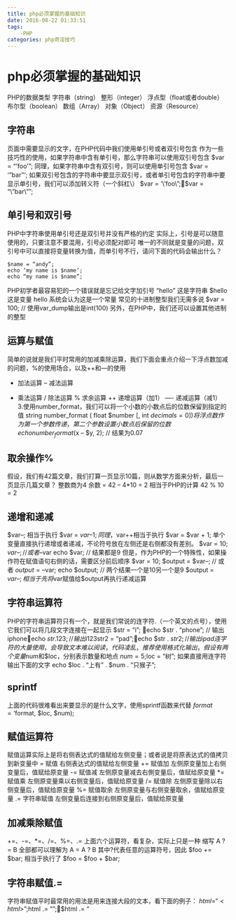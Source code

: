 ```yaml
---
title: php必须掌握的基础知识
date: 2016-08-22 01:33:51
tags:
    -PHP
categories: php奇淫技巧
---
```

# php必须掌握的基础知识
PHP的数据类型
字符串（string） 整形（integer） 浮点型（float或者double） 布尔型（boolean） 数组（Array） 对象（Object） 资源（Resource）
## 字符串
页面中需要显示的文字，在PHP代码中我们使用单引号或者双引号包含 作为一些技巧性的使用，如果字符串中含有单引号，那么字符串可以使用双引号包含 $var = “‘foo'”; 同理，如果字符串中含有双引号，则可以使用单引号包含 $var = ‘”bar”‘; 如果双引号包含的字符串中要显示双引号，或者单引号包含的字符串中要显示单引号，我们可以添加转义符（一个斜杠\） $var = ‘\’foo\”;$var = “\”bar\””;
## 单引号和双引号
PHP中字符串使用单引号还是双引号并没有严格的约定 实际上，引号是可以随意使用的，只要注意不要混用，引号必须配对即可 唯一的不同就是变量的问题，双引号中可以直接将变量转换为值，而单引号不行，请问下面的代码会输出什么？


```
$name = “andy”;
echo ‘my name is $name’;
echo “my name is $name”;
```
 
PHP初学者最容易犯的一个错误就是忘记给文字加引号 “hello” 这是字符串 $hello 这是变量 hello 系统会认为这是一个常量
常见的十进制整型我们无需多说 $var = 100; // 使用var_dump输出是int(100) 另外，在PHP中，我们还可以设置其他进制的整型
 
## 运算与赋值
简单的说就是我们平时常用的加减乘除运算，我们下面会重点介绍一下浮点数加减的问题，%的使用场合，以及++和—的使用
+	加法运算
–	减法运算
*	乘法运算
/	除法运算
%	求余运算
++	递增运算（加1）
—-	递减运算（减1）
3.使用number_format，我们可以将一个小数的小数点后的位数保留到指定的值 string number_format ( float $number [, int $decimals = 0 ] ) 将浮点数作为第一个参数传递，第二个参数设置小数点后保留的位数 echo number_format($x – $y, 2); // 结果为0.07
## 取余操作%
假设，我们有42篇文章，我们打算一页显示10篇，则从数学方面来分析，最后一页显示几篇文章？
整数商为4 余数 = 42 – 4*10 = 2 相当于PHP的计算 42 % 10 = 2
## 递增和递减
$var–; 相当于执行 $var = $var – 1; 同理，$var++相当于执行 $var = $var + 1;
单个变量直接执行递增或者递减，不论符号放在左侧还是右侧都没有差别。 $var = 10; $var–; // 或者 –$var echo $var; // 结果都是9 但是，作为PHP的一个特殊性，如果操作符在赋值语句右侧的话，需要区分前后顺序 $var = 10; $output = $var–; // 或者 $output = –$var; echo $output; // 两个结果一个是10另一个是9 $output = $var–;相当于先将$var赋值给$output再执行递减运算
## 字符串运算符
PHP的字符串运算符只有一个，就是我们常说的连字符.（一个英文的点号），使用它我们可以将几段文字连接在一起显示 $str = “i”;     echo $str . “phone”; // 输出iphoneecho $str . 123; // 输出i123$str2 = “pad”;echo $str . $str2; // 输出ipad
连字符的大量使用，会导致文本难以阅读，代码凌乱，推荐使用格式化输出，假设有两个变量$num和$loc，分别表示数量和地点 $num = 5;$loc = “树”; 如果直接用连字符输出下面的文字 echo $loc . “上有” . $num . “只猴子”;
## sprintf
上面的代码很难看出来要显示的是什么文字，使用sprintf函数来代替 $format = ‘%s上有%d只猴子’;echo sprintf($format, $loc, $num);
## 赋值运算符
赋值运算实际上是将右侧表达式的值赋给左侧变量；或者说是将原表达式的值拷贝到新变量中
=	赋值	右侧表达式的值赋给左侧变量
+=	赋值加	左侧原变量加上右侧变量后，值赋给原变量
-=	赋值减	左侧原变量减去右側变量后，值赋给原变量
*=	赋值乘	左侧原变量乘以右侧变量后，值赋给原变量
/=	赋值除	左侧原变量除以右侧变量后，值赋给原变量
%=	赋值取余	左侧原变量与右侧变量取余，值赋给原变量
.=	字符串赋值	左侧变量后连接到右侧原变量后，值赋给原变量
## 加减乘除赋值
+=、-=、*=、/=、%=、.= 上面六个运算符，看复杂，实际上只是一种 缩写 A ?= B 全部都可以理解为 A = A ? B 其中?代表任意的运算符号，因此 $foo += $bar;  相当于执行了 $foo = $foo + $bar;
## 字符串赋值.=
字符串赋值平时最常用的用法是用来连接大段的文本，看下面的例子： $html = “<html>”;$html .= “<head>”;$html .= “<title>”  . $title . “</title>”;$html .= “</head>”;$html .= “<body>”;// ……echo $html; 当我们需要将很多段的文本片段连接到一起，又想保持代码的整洁，同时让逻辑看起来也很清晰，就可以是使用字符串赋值，实际上使用heredoc更清晰简单。
## 比较运算符
比较运算符负责条件判断、比较等操作，是程序中经常被用到的一种运算符。比较运算的结果只有两种：要么是“真”，要么是“假”。
运算符	功能	说明
\>	大于	运算符左边表达式值大于右边表达式值时，返回true
<	小于	运算符左边表达式值小于右边表达式值时，返回true
\>=	大于等于	运算符左边表达式值大于等于右边表达式值时，返回true
<=	小于等于	运算符左边表达式值小于等于右边表达式值时，返回true
==	相等	运算符左右两边表达式的值相等，返回true
!=	不等	运算符左右两边表达式的值不相等，返回true
<>	不等	运算符左右两边表达式的值不相等，返回true
 
## 比较运算符
基本的比较运算符我们不用多介绍，下面介绍一种比较特殊的比较运算符：恒等。在判断值是否相等的前提下，还会判断类型是否一样
运算符	功能	说明
===	恒等	运算符左右两边表达式的值相等并且类型一样，返回true
!==	非恒等	运算符左右两边表达式的值不相等或者类型不一样，返回true
在PHP中，下面所有的值都表示空：null、false、array()、””、0、”0″。 如果使用==，则 null == false、0 == “0”、null== array()、false == “”……都是返回true，而使用===则会返回false
## 逻辑运算符
逻辑运算有点类似前面讲过的位运算的方式，但逻辑运算更侧重在程序书写和日常开发中使用，比如 if switch 语句等。PHP提供了逻辑与、或、异或、非等逻辑运算符。
AND	逻辑与	当所有表达式为true时，返回true，否则返回false
OR	逻辑或	当所有表达式为false时，返回false，否则返回true
XOR	逻辑异或	只有一个表达式为true时，返回true，否则返回false
&&	逻辑与	当所有表达式为true时，返回true，否则返回false
||	逻辑或	当所有表达式为false时，返回false，否则返回true
!	逻辑非	当表达式为true时返回false，反之返回true
假设： $x = 8; $y = 6; 那么： $x + $y > 10; // 返回的是真$x – $y < 0; // 返回的是假 把两个比较运算放在一起进行逻辑运算的结果是什么？ $result = ($x + $y > 10) && ($x – $y < 0);$result = ($x + $y > 10) || ($x – $y < 0);$result = !($x – $y < 0);
 
## 条件语句
简单的IF语句由两部分组成，expr是我们的表达式，而statement是我们需要执行的代码；当expr为true的时候，statement被执行；反之，则被忽略 if (expr) statement expr必须放在一对圆括号中间
if ($dir == ‘west’)
echo ‘西’;
还是前面的代码，我么稍作修改，执行的结果应该是什么？
$dir = ‘east’; if ($dir == ‘west’)  {
echo ‘当前方向为’;
} else {
echo ‘西’;
}
有时候我们不仅仅需要判断当expr条件为true时执行什么语句，另外，当expr条件为false时需要执行什么 if ($dir == ‘west’) {    echo ‘西’;} else {    echo ‘其它方向’;}
 
## 三目运算符
PHP有一个特殊的运算符，我们在之前学习运算符的时候并没有介绍，在学习了if和else语句后，我们可以介绍了 ```(expr1) ? (expr2) : (expr3)``` 当expr1条件为真时，值为expr2，否则值为expr3 下面的代码可以代替前面的```if else```语句 ```echo $dir == ‘west’ ? ‘西’ : ‘其它方向’;```
多个条件组合
```
if ($dir == ‘west’) {        echo “西”;} else {    if ($dir == ‘east’) {        echo “东”;    } else {        if ($dir == ‘north’) {            echo “北”;        } else {            if ($dir == ‘sourth’) {                echo “南”;            } else {                echo “未知”;            }        }    }}
```
## switch语句
switch 语句类似于具有同一个表达式的一系列 if 语句 每个case会依次判断，expr与expr1..n是否相等，如果相等则执行对应的statement，如果最后有break，则执行完成后跳出switch语句 default是在所有case都无法满足的情况下默认执行的操作
switch (expr) { case expr1: statement; break; case expr2: statement; break; …… default: statement; }
## 数组
数组提供了一种快速，方便地管理一组相关数据的方法，是php程序设计中的重要内容。 php中将数组分为一维数组，二维数组和多维数组，但无论是一维还是多维，可以统一将数组分为数字索引数组和关联数组两种。
## 索引数组
这是最常见的数组类型，绝大多数编程语言都有数字索引数组 我们可以使用array()来初始化数组，每个数组元素之间使用逗号分隔 $names = array();$names = array(‘andy’, ‘tom’, ‘jack’);
第一个是一个空数组，第二个数组的元素个数是3 PHP 5.4之后，数组的初始化可以使用更简洁的方式 $names = [];$names = [‘andy’, ‘tom’, ‘jack’];
## count函数
我们可以使用count函数来统计数组中元素的个数 int count ( mixed $var [, int $mode = COUNT_NORMAL ] ) echo count($names); 第二跟个参数，我们会在介绍数组维度时学习
## 打印数组
我们一般使用print_r来打印数组（当然用var_dump也可以，但是结构上不清晰） bool print_r ( mixed $expression [, bool $return ] ) 请尝试打印 print_r($names); 当第二个参数为true时，print_r不会直接打印数组，而是将打印的内容作为字符串返回 echo print_r($names, true);
获取数组元素
索引数组中的每个元素都有一个自增长的序号，默认情况下，0表示第一个元素，对于 $names = [‘andy’, ‘tom’, ‘jack’]; 我们可以使用数组变量名后面加方括号的方式来获取数组中的元素，譬如，用$names[0]来获取到andy，同理$names[2]代表jack
## 关联数组
$info = [    ‘name’ => ‘andy’,     ‘age’ => 18,     ‘gender’ => ‘male’]; 关联数组使用数字下标是无法获取数据的，譬如$info[0]的值是空，我们需要使用键作为下标$info[‘age’]的值是18
## 数组的维度：一维
$arr = [‘王刚’, ‘张丽’, ‘刘伟’]; 假设数组变量名为$arr，获取“张丽”的方式：$arr[1]
多维数组
超过一维的数组，我们都可以称为多维数组 我们需要明白，数组不一定就是一个下标和值的简单列表，实际上，数组中的每个元素还可以是另一个数组 因此如果一维数组中的数组元素又是一个数组，那么它就成为了二维数组
## 数组的维度：二维
$arr = [    [‘王刚’, ‘张丽’, ‘刘伟’],    [‘孙丽’, ‘李强’, ‘李国庆’],    [‘赵园园’, ‘丁丽丽’]]; echo count($arr);echo count($arr, true);
$arr = [    [        [‘王刚’, ‘张丽’, ‘刘伟’],        [‘孙丽’, ‘李强’, ‘李国庆’],        [‘赵园园’, ‘丁丽丽’]    ],    [        [‘宋红’, ‘马小丽’],        [‘张颖’, ‘刘军’, ‘黄涛’],        [‘杜磊’, ‘朱婷婷’]    ],]; echo count($arr);echo count($arr, true);
## 循环
在程序开发中总会有一些规律性的重复操作 我们需要让一段代码块重复的执行，譬如： 输出重复的文字（构造表格）； 对一组数据执行相同的计算（数组遍历）； 操作失败后的再次执行…… 循环都是由循环体和循环条件组成，循环体代表需要重复执行的代码快，而循环条件代表循环终止的依据
## for循环
for循环实际上可以看作是一个紧凑、简洁版的while循环 for (expr1; expr2; expr3) statement for循环有三个表达式 第一个表达式expr1在循环开始的时候只执行一次 第二个表达式expr2在循环体的每次循环开始的时候执行，如果执行的结果是true，循环继续进行，如果发现是false，循环结束 第三个表达式expr3在循环体的每次循环结束的时候执行
## foreach循环
实际上PHP还有一个特殊的循环语句，这个循环语句是专门用来遍历数组的 foreach (array_variable as val) statement array_variable代表一个数组变量，在每次循环执行时，每个元素的值会被临时赋给变量val，statement语句每次获取到的val的值都不一样，体会一下下面的代码 foreach ($arr as $item) {  echo “<” . $item . “>”;}
## foreach获取下标的值
foreach还有另外一种用法，定义如下 foreach (array_variable as key => val) statement key代表数组的下标，val代表数组的值，那么对于数字下标数组来说，每次循环中key的值就是从0开始子增长的数字。 那么对于关联数组呢？大家请自行尝试
## break和continue
如果在循环的代码块中希望停止代码的执行，我们可以使用break或者continue break 跳出循环，并且循环不再执行 continue 跳出当前循环，循环继续执行，进入下一次循环 这就跟我们下象棋一样，有些人棋品不好，眼看要输了，掀了棋盘，这就是break。 还有的人心态很好，眼看要输了，后面也甭下了，认输再来一局，这就是continue。
## 类的静态函数 可以不用实例化调用！



